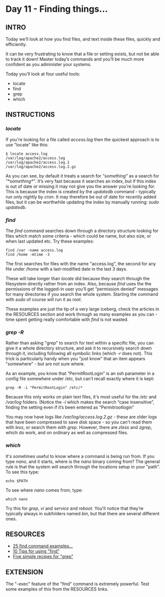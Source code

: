 # Day 11 - Finding things...

## INTRO

Today we’ll look at how you find files, and text inside these files, quickly and efficiently. 

It can be very frustrating to know that a file or setting exists, but not be able to track it down! Master today’s commands and you’ll be much more confident as you administer your systems. 

Today you’ll look at four useful tools:

* locate
* find
* grep
* which

## INSTRUCTIONS

### _locate_

If you're looking for a file called _access.log_ then the quickest approach is to use "locate" like this:

 	$ locate access.log
 	/var/log/apache2/access.log
 	/var/log/apache2/access.log.1
 	/var/log/apache2/access.log.2.gz

As you can see, by default it treats a search for _"something"_ as a search for _"\*something\*"_. It’s very fast because it searches an index, but if this index is out of date or missing it may not give you the answer you’re looking for.  This is because the index is created by the *updatedb* command - typically run only nightly by *cron*.  It may therefore be out of date for recently added files, but it can be worthwhile updating the index by manually running: *sudo updatedb*.

### _find_

The *find* command searches down through a directory structure looking for files which match some criteria - which could be name, but also size, or when last updated etc. Try these examples:

	find /var -name access.log	 
	find /home -mtime -3  	 

The first searches for files with the name "access.log", the second for any file under _/home_ with a last-modified date in the last 3 days.

These will take longer than _locate_ did because they search through the filesystem directly rather from an index. Also, because _find_ uses the the permissions of the logged-in user you’ll get “permission denied” messages for many directories if you search the whole system. Starting the command with _sudo_ of course will run it as *root*.
 
These examples are just the tip of a very large iceberg, check the articles in the RESOURCES section and work through as many examples as you can - time spent getting really comfortable with _find_ is not wasted.

### _grep -R_

Rather than asking "grep" to search for text within a specific file, you can give it a whole directory structure, and ask it to recursively search down through it, including following all symbolic links (which _-r_ does not).
This trick is particularly handy when you "just know" that an item appears "somewhere" - but are not sure where.

As an example, you know that “PermitRootLogin” is an ssh parameter in a config file somewhere under /etc, but can’t recall exactly where it is kept:

 	grep -R -i "PermitRootLogin" /etc/*

Because this only works on plain text files, it's most useful for the _/etc_ and _/var/log_ folders. (Notice the _-i_ which makes the search “case insensitive”, finding the setting even if it’s been entered as “Permitrootlogin” 

You may now have logs like */var/log/access.log.2.gz* - these are older logs that have been compressed to save disk space - so you can't read them with *less*, or search them with *grep*. However, there are *zless* and *zgrep*, which do work, and on ordinary as well as compressed files.

### _which_

It's sometimes useful to know where a command is being run from. If you type *nano*, and it starts, where is the *nano* binary coming from? The general rule is that the system will search through the locations setup in your "path". To see this type:

 	echo $PATH

To see where *nano* comes from, type:

	which nano

Try this for _grep_, _vi_ and _service_ and _reboot_. You'll notice that they’re typically always in subfolders named *bin*, but that there are several different ones.


## RESOURCES
* [25 find command examples...](https://www.linuxtechi.com/25-find-command-examples-for-linux-beginners/)
* [10 Tips for using "find"](https://www.linux.com/tutorials/10-tips-using-gnu-find/)
* [Five simple recipes for "grep"](http://arstechnica.com/open-source/news/2009/05/command-line-made-easy-five-simple-recipes-for-grep.ars)

## EXTENSION
The "-exec" feature of the "find" command is extremely powerful. Test some examples of this from the RESOURCES links.

